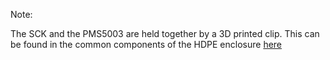 Note:

The SCK and the PMS5003 are held together by a 3D printed clip. This can be found in the common components of the HDPE enclosure [here](HDPE%20circle/components/CLIP_NO_ORING.stl)